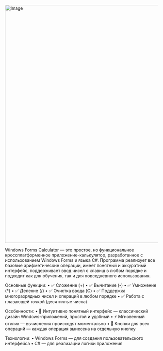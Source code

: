 <img width="565" height="781" alt="Image" src="https://github.com/user-attachments/assets/2c1a0228-1b26-4a87-b664-1306f8b1c87c" />

Windows Forms Calculator — это простое, но функциональное кроссплатформенное приложение-калькулятор, разработанное с использованием Windows Forms и языка C#. Программа реализует все базовые арифметические операции, имеет понятный и аккуратный интерфейс, поддерживает ввод чисел с клавиш в любом порядке и подходит как для обучения, так и для повседневного использования.

Основные функции:
	•	✅ Сложение (+)
	•	✅ Вычитание (-)
	•	✅ Умножение (*)
	•	✅ Деление (/)
	•	✅ Очистка ввода (C)
	•	✅ Поддержка многоразрядных чисел и операций в любом порядке
	•	✅ Работа с плавающей точкой (десятичные числа)

Особенности:
	•	🧩 Интуитивно понятный интерфейс — классический дизайн Windows-приложений, простой и удобный
	•	⚡ Мгновенный отклик — вычисления происходят моментально
	•	🎯 Кнопки для всех операций — каждая операция вынесена на отдельную кнопку

Технологии:
	•	Windows Forms — для создания пользовательского интерфейса
	•	C# — для реализации логики приложения
